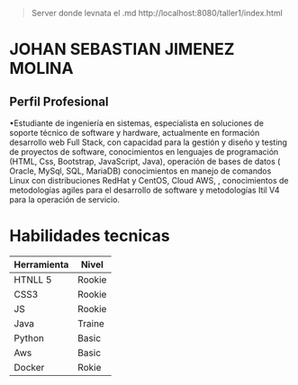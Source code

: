 > Server donde levnata el .md
> http://localhost:8080/taller1/index.html

# JOHAN SEBASTIAN JIMENEZ MOLINA

## Perfil Profesional

•Estudiante de ingeniería en sistemas, especialista en soluciones de soporte técnico de software y hardware, actualmente en formación desarrollo web Full Stack, con capacidad para la gestión y diseño y testing de proyectos de software, conocimientos en lenguajes de programación (HTML, Css, Bootstrap, JavaScript, Java), operación de bases de datos ( Oracle, MySql, SQL, MariaDB) conocimientos en manejo de comandos  Linux con distribuciones RedHat y CentOS, Cloud AWS, , conocimientos de metodologías agiles para el desarrollo de software y metodologías Itil V4 para la operación de servicio.

# Habilidades tecnicas
| Herramienta | Nivel |
|-------------|-------|
| HTNLL 5     | Rookie|
| CSS3        | Rookie|
| JS          | Rookie|
| Java        | Traine|
| Python      | Basic |
| Aws         | Basic |
| Docker      | Rokie |

# Comandos

| Comando | Descripcón | 
|---------|------------|
| cd      | Para cambiar de directorio|
| ls      | Para listar el contenido del directorio|
| rm      | Para borrar un archivo del directporio|
| mkdir   | Para crear un directorio o carpeta |
| mv      | Para mover un archivo a otro directorio |

# Los alias que mas conozco

```bash
alias fundd = "ls ~/ greep $1"
```

```bash
alias npmd = "npm run dev"
```

```bash
alias npms = "npm start"
```

## Link GHitHub

[**GuishePR**](https://github.com/jsebas2220)